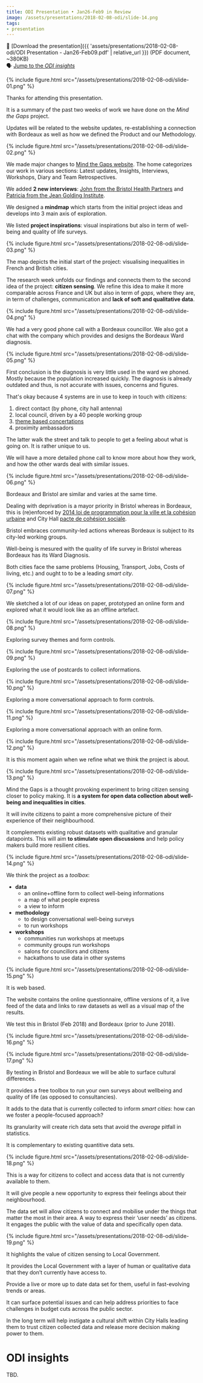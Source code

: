```yaml
---
title: ODI Presentation • Jan26-Feb9 in Review
image: /assets/presentations/2018-02-08-odi/slide-14.png
tags:
- presentation
---
```


📄 [Download the presentation]({{ 'assets/presentations/2018-02-08-odi/ODI Presentation - Jan26-Feb09.pdf' | relative_url }}) (PDF document, ~380KB)<br>
🗣 [Jump to the *ODI insights*](#odi-insights)<br>

{% include figure.html src="/assets/presentations/2018-02-08-odi/slide-01.png" %}

Thanks for attending this presentation.

It is a summary of the past two weeks of work we have done on the _Mind the Gaps_ project.

Updates will be related to the website updates, re-establishing a connection with Bordeaux as well as how we defined the Product and our Methodology.

{% include figure.html src="/assets/presentations/2018-02-08-odi/slide-02.png" %}

We made major changes to [Mind the Gaps website](https://dtc-innovation.github.io/mind-the-gaps/). The home categorizes our work in various sections: Latest updates, Insights, Interviews, Workshops, Diary and Team Retrospectives.

We added **2 new interviews**:
[John from the Bristol Health Partners](https://dtc-innovation.github.io/mind-the-gaps/2018/01/19/Interview-John-Kellas.html)
and [Patricia from the Jean Golding Institute](https://dtc-innovation.github.io/mind-the-gaps/2018/01/19/Interview-Patricia-Holley.html).

We designed a **mindmap** which starts from the initial project ideas and develops into 3 main axis of exploration.

We listed **project inspirations**: visual inspirations but also in term of well-being and quality of life surveys.


{% include figure.html src="/assets/presentations/2018-02-08-odi/slide-03.png" %}

The map depicts the initial start of the project: visualising inequalities in French and British cities.

The research week unfolds our findings and connects them to the second idea of the project: **citizen sensing**. We refine this idea to make it more comparable across France and UK but also in term of _gaps_, where they are, in term of challenges, communication and **lack of soft and qualitative data**.

{% include figure.html src="/assets/presentations/2018-02-08-odi/slide-04.png" %}

We had a very good phone call with a Bordeaux councillor.
We also got a chat with the company which provides and designs the Bordeaux Ward diagnosis.

{% include figure.html src="/assets/presentations/2018-02-08-odi/slide-05.png" %}

First conclusion is the diagnosis is very little used in the ward we phoned. Mostly because the population increased quickly. The diagnosis is already outdated and thus, is not accurate with issues, concerns and figures.

That's okay because 4 systems are in use to keep in touch with citizens:

1. direct contact (by phone, city hall antenna)
2. local council, driven by a 40 people working group
3. [theme based concertations](https://participation.bordeaux-metropole.fr/)
4. proximity ambassadors

The latter walk the street and talk to people to get a feeling about what is going on. It is rather unique to us.

We will have a more detailed phone call to know more about how they work,
and how the other wards deal with similar issues.

{% include figure.html src="/assets/presentations/2018-02-08-odi/slide-06.png" %}

Bordeaux and Bristol are similar and varies at the same time.

Dealing with deprivation is a mayor priority in Bristol whereas in Bordeaux, this is (re)enforced by [2014 loi de programmation pour la ville et la cohésion urbaine](https://www.legifrance.gouv.fr/affichTexte.do?cidTexte=JORFTEXT000028636804&categorieLien=id) and City Hall [pacte de cohésion sociale](http://www.bordeaux.fr/p84376/pacte-de-cohesion-sociale-et-territoriale).

Bristol embraces community-led actions whereas Bordeaux is subject to its city-led working groups.

Well-being is mesured with the quality of life survey in Bristol whereas Bordeaux has its Ward Diagnosis.

Both cities face the same problems (Housing, Transport, Jobs, Costs of living, etc.) and ought to to be a leading _smart city_.

{% include figure.html src="/assets/presentations/2018-02-08-odi/slide-07.png" %}

We sketched a lot of our ideas on paper, prototyped an online form and explored what it would look like as an offline artefact.

{% include figure.html src="/assets/presentations/2018-02-08-odi/slide-08.png" %}

Exploring survey themes and form controls.

{% include figure.html src="/assets/presentations/2018-02-08-odi/slide-09.png" %}

Exploring the use of postcards to collect informations.

{% include figure.html src="/assets/presentations/2018-02-08-odi/slide-10.png" %}

Exploring a more conversational approach to form controls.

{% include figure.html src="/assets/presentations/2018-02-08-odi/slide-11.png" %}

Exploring a more conversational approach with an online form.

{% include figure.html src="/assets/presentations/2018-02-08-odi/slide-12.png" %}

It is this moment again when we refine what we think the project is about.

{% include figure.html src="/assets/presentations/2018-02-08-odi/slide-13.png" %}

Mind the Gaps is a thought provoking experiment to bring citizen sensing closer to policy making. It is **a system for open data collection about well-being and inequalities in cities**.

It will invite citizens to paint a more comprehensive picture of their experience of their neighbourhood.

It complements existing robust datasets with qualitative and granular datapoints. This will aim **to stimulate open discussions** and help policy makers build more resilient cities.

{% include figure.html src="/assets/presentations/2018-02-08-odi/slide-14.png" %}

We think the project as a _toolbox_:

- **data**
  - an online+offline form to collect well-being informations
  - a map of what people express
  - a view to inform
- **methodology**
  - to design conversational well-being surveys
  - to run workshops
- **workshops**
  - communities run workshops at meetups
  - community groups run workshops
  - salons for councillors and citizens
  - hackathons to use data in other systems

{% include figure.html src="/assets/presentations/2018-02-08-odi/slide-15.png" %}

It is web based.

The website contains the online questionnaire, offline versions of it, a live feed of the data and links to raw datasets as well as a visual map of the results.

We test this in Bristol (Feb 2018) and Bordeaux (prior to June 2018).

{% include figure.html src="/assets/presentations/2018-02-08-odi/slide-16.png" %}

{% include figure.html src="/assets/presentations/2018-02-08-odi/slide-17.png" %}

By testing in Bristol and Bordeaux we will be able to surface cultural differences.

It provides a free toolbox to run your own surveys about wellbeing and quality of life (as opposed to consultancies).

It adds to the data that is currently collected to inform _smart cities_: how can we foster a people-focused approach?

Its granularity will create rich data sets that avoid the _average_ pitfall in statistics.

It is complementary to existing quantitive data sets.

{% include figure.html src="/assets/presentations/2018-02-08-odi/slide-18.png" %}

This is a way for citizens to collect and access data that is not currently available to them.

It will give people a new opportunity to express their feelings about their neighbourhood.

The data set will allow citizens to connect and mobilise under the things that matter the most in their area. A way to express their ‘user needs’ as citizens.
It engages the public with the value of data and specifically open data.

{% include figure.html src="/assets/presentations/2018-02-08-odi/slide-19.png" %}

It highlights the value of citizen sensing to Local Government.

It provides the Local Government with a layer of human or qualitative data that they don’t currently have access to.

Provide a live or more up to date data set for them, useful in fast-evolving trends or areas.

It can surface potential issues and can help address priorities to face challenges in budget cuts across the public sector.

In the long term will help instigate a cultural shift within City Halls leading them to trust citizen collected data and release more decision making power to them.


# ODI insights

TBD.
